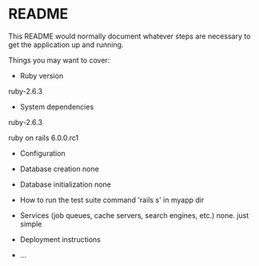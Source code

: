 # README

This README would normally document whatever steps are necessary to get the
application up and running.

Things you may want to cover:

* Ruby version

ruby-2.6.3
* System dependencies

ruby-2.6.3

ruby on rails 6.0.0.rc1

* Configuration

* Database creation
none

* Database initialization
none
* How to run the test suite
command 'rails s' in myapp dir
* Services (job queues, cache servers, search engines, etc.)
none. just simple 
* Deployment instructions

* ...

